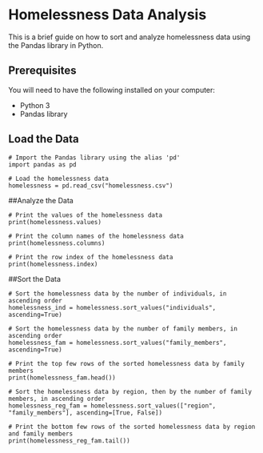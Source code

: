 # Homelessness Data Analysis

This is a brief guide on how to sort and analyze homelessness data using the Pandas library in Python.

## Prerequisites

You will need to have the following installed on your computer:

- Python 3
- Pandas library

## Load the Data

```
# Import the Pandas library using the alias 'pd'
import pandas as pd

# Load the homelessness data
homelessness = pd.read_csv("homelessness.csv")
```
##Analyze the Data
```
# Print the values of the homelessness data
print(homelessness.values)

# Print the column names of the homelessness data
print(homelessness.columns)

# Print the row index of the homelessness data
print(homelessness.index)
```
##Sort the Data
```
# Sort the homelessness data by the number of individuals, in ascending order
homelessness_ind = homelessness.sort_values("individuals", ascending=True)

# Sort the homelessness data by the number of family members, in ascending order
homelessness_fam = homelessness.sort_values("family_members", ascending=True)

# Print the top few rows of the sorted homelessness data by family members
print(homelessness_fam.head())

# Sort the homelessness data by region, then by the number of family members, in ascending order
homelessness_reg_fam = homelessness.sort_values(["region", "family_members"], ascending=[True, False])

# Print the bottom few rows of the sorted homelessness data by region and family members
print(homelessness_reg_fam.tail())

```

